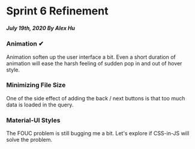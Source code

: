 # Sprint 6 Refinement
##### July 19th, 2020 By Alex Hu

### Animation ✔

Animation soften up the user interface a bit. Even a short duration of animation will ease the harsh
feeling of sudden pop in and out of hover style.

### Minimizing File Size

One of the side effect of adding the back / next buttons is that too much data is loaded in the query.

### Material-UI Styles

The FOUC problem is still bugging me a bit. Let's explore if CSS-in-JS will solve the problem.
